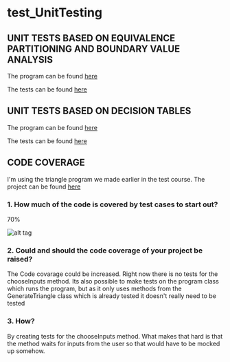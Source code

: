 # test_UnitTesting

## UNIT TESTS BASED ON EQUIVALENCE PARTITIONING AND BOUNDARY VALUE ANALYSIS 
The program can be found [here](https://github.com/Ebski/test_UnitTesting/blob/master/TestHandin2/TestHandin2/DaysInMonth.cs)

The tests can be found [here](https://github.com/Ebski/test_UnitTesting/blob/master/TestHandin2/TestHandin2Tests/DaysInMonthTests.cs)

## UNIT TESTS BASED ON DECISION TABLES 
The program can be found [here](https://github.com/Ebski/test_UnitTesting/blob/master/TestHandin2/TestHandin2/Reimbursement.cs)

The tests can be found [here](https://github.com/Ebski/test_UnitTesting/blob/master/TestHandin2/TestHandin2Tests/ReimbursementTests.cs)

## CODE COVERAGE
I'm using the triangle program we made earlier in the test course. The project can be found [here](https://github.com/Ebski/Test_Triangles)

### 1. How much of the code is covered by test cases to start out?
70%

![alt tag](http://i67.tinypic.com/vwx1dc.png)

### 2. Could and should the code coverage of your project be raised?
The Code covarage could be increased. Right now there is no tests for the chooseInputs method. Its also possible to make tests on the program class which runs the program, but as it only uses methods from the GenerateTriangle class which is already tested it doesn't really need to be tested

### 3. How?
By creating tests for the chooseInputs method. What makes that hard is that the method waits for inputs from the user so that would have to be mocked up somehow.
